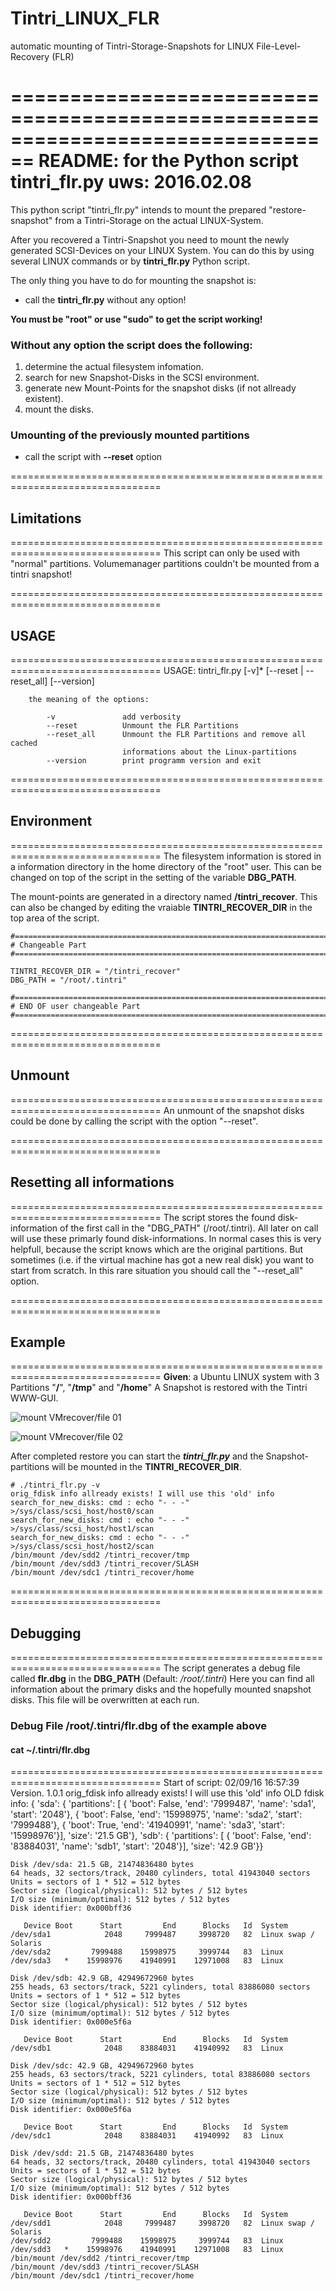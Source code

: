 # Tintri_LINUX_FLR
automatic mounting of Tintri-Storage-Snapshots for LINUX File-Level-Recovery (FLR)

================================================================================
                README: for the Python script tintri_flr.py
                uws: 2016.02.08
================================================================================

This python script "tintri_flr.py" intends to mount the prepared
"restore-snapshot" from a
Tintri-Storage on the actual LINUX-System.

After you recovered a Tintri-Snapshot you need to mount the newly generated
SCSI-Devices on your LINUX System. You can do this by using several LINUX
commands or by __tintri_flr.py__ Python script.

The only thing you have to do for mounting the snapshot is:
* call the __tintri_flr.py__ without any option!

__You must be "root" or use "sudo" to get the script working!__

### Without any option the script does the following:
1. determine the actual filesystem infomation.
2. search for new Snapshot-Disks in the SCSI environment.
3. generate new Mount-Points for the snapshot disks (if not allready existent).
4. mount the disks.

### Umounting of the previously mounted partitions
* call the script with __--reset__ option

================================================================================
##                Limitations
================================================================================
This script can only be used with "normal" partitions.
Volumemanager partitions couldn't be mounted from a tintri snapshot!

================================================================================
##                USAGE
================================================================================
    USAGE: tintri_flr.py [-v]* [--reset | --reset_all] [--version]

        the meaning of the options:

            -v               add verbosity
            --reset          Unmount the FLR Partitions
            --reset_all      Unmount the FLR Partitions and remove all cached
                             informations about the Linux-partitions
            --version        print programm version and exit

================================================================================
##                Environment
================================================================================
The filesystem information is stored in a information directory in the
home directory of the "root" user. This can be changed on top of the script
in the setting of the variable __DBG_PATH__.

The mount-points are generated in a directory named **/tintri_recover**.
This can also be changed by editing the vraiable __TINTRI_RECOVER_DIR__ in the top area of the script.

    #===========================================================================
    # Changeable Part
    #===========================================================================

    TINTRI_RECOVER_DIR = "/tintri_recover"
    DBG_PATH = "/root/.tintri"

    #===========================================================================
    # END OF user changeable Part
    #===========================================================================


================================================================================
##                Unmount
================================================================================
An unmount of the snapshot disks could be done by calling the script with the
option "--reset".


================================================================================
##                Resetting all informations
================================================================================
The script stores the found disk-information of the first call in the
"DBG_PATH" (/root/.tintri). All later on call will use these primarly found
disk-informations. In normal cases this is very helpfull, because the script
knows which are the original partitions.
But sometimes (i.e. if the virtual machine has got a new real disk) you want
to start from scratch. In this rare situation you should call the "--reset_all"
option.

================================================================================
##                Example
================================================================================
__Given__: a Ubuntu LINUX system with 3 Partitions "__/__", "__/tmp__" and "__/home__"
A Snapshot is restored with the Tintri WWW-GUI.

![mount VMrecover/file 01](/images/FLR_01.png)

![mount VMrecover/file 02](/images/FLR_02.png)

After completed restore you can start the *__tintri_flr.py__* and the
Snapshot-partitions will be mounted in the __TINTRI_RECOVER_DIR__.

    # ./tintri_flr.py -v
    orig_fdisk info allready exists! I will use this 'old' info
    search_for_new_disks: cmd : echo "- - -" >/sys/class/scsi_host/host0/scan
    search_for_new_disks: cmd : echo "- - -" >/sys/class/scsi_host/host1/scan
    search_for_new_disks: cmd : echo "- - -" >/sys/class/scsi_host/host2/scan
    /bin/mount /dev/sdd2 /tintri_recover/tmp
    /bin/mount /dev/sdd3 /tintri_recover/SLASH
    /bin/mount /dev/sdc1 /tintri_recover/home

================================================================================
##                Debugging
================================================================================
The script generates a debug file called __flr.dbg__ in the __DBG_PATH__
(Default: */root/.tintri*)  Here you can find all information about the primary disks
and the hopefully mounted snapshot disks. This file will be overwritten at
each run.

###             Debug File /root/.tintri/flr.dbg of the example above
#### cat ~/.tintri/flr.dbg 

================================================================================
    Start of script: 02/09/16 16:57:39     Version. 1.0.1
    orig_fdisk info allready exists! I will use this 'old' info
    OLD fdisk info:
    {   'sda': {   'partitions': [   {   'boot': False,
                                         'end': '7999487',
                                         'name': 'sda1',
                                         'start': '2048'},
                                     {   'boot': False,
                                         'end': '15998975',
                                         'name': 'sda2',
                                         'start': '7999488'},
                                     {   'boot': True,
                                         'end': '41940991',
                                         'name': 'sda3',
                                         'start': '15998976'}],
                   'size': '21.5 GB'},
        'sdb': {   'partitions': [   {   'boot': False,
                                         'end': '83884031',
                                         'name': 'sdb1',
                                         'start': '2048'}],
                   'size': '42.9 GB'}}

    Disk /dev/sda: 21.5 GB, 21474836480 bytes
    64 heads, 32 sectors/track, 20480 cylinders, total 41943040 sectors
    Units = sectors of 1 * 512 = 512 bytes
    Sector size (logical/physical): 512 bytes / 512 bytes
    I/O size (minimum/optimal): 512 bytes / 512 bytes
    Disk identifier: 0x000bff36

       Device Boot      Start         End      Blocks   Id  System
    /dev/sda1            2048     7999487     3998720   82  Linux swap / Solaris
    /dev/sda2         7999488    15998975     3999744   83  Linux
    /dev/sda3   *    15998976    41940991    12971008   83  Linux

    Disk /dev/sdb: 42.9 GB, 42949672960 bytes
    255 heads, 63 sectors/track, 5221 cylinders, total 83886080 sectors
    Units = sectors of 1 * 512 = 512 bytes
    Sector size (logical/physical): 512 bytes / 512 bytes
    I/O size (minimum/optimal): 512 bytes / 512 bytes
    Disk identifier: 0x000e5f6a

       Device Boot      Start         End      Blocks   Id  System
    /dev/sdb1            2048    83884031    41940992   83  Linux

    Disk /dev/sdc: 42.9 GB, 42949672960 bytes
    255 heads, 63 sectors/track, 5221 cylinders, total 83886080 sectors
    Units = sectors of 1 * 512 = 512 bytes
    Sector size (logical/physical): 512 bytes / 512 bytes
    I/O size (minimum/optimal): 512 bytes / 512 bytes
    Disk identifier: 0x000e5f6a

       Device Boot      Start         End      Blocks   Id  System
    /dev/sdc1            2048    83884031    41940992   83  Linux

    Disk /dev/sdd: 21.5 GB, 21474836480 bytes
    64 heads, 32 sectors/track, 20480 cylinders, total 41943040 sectors
    Units = sectors of 1 * 512 = 512 bytes
    Sector size (logical/physical): 512 bytes / 512 bytes
    I/O size (minimum/optimal): 512 bytes / 512 bytes
    Disk identifier: 0x000bff36

       Device Boot      Start         End      Blocks   Id  System
    /dev/sdd1            2048     7999487     3998720   82  Linux swap / Solaris
    /dev/sdd2         7999488    15998975     3999744   83  Linux
    /dev/sdd3   *    15998976    41940991    12971008   83  Linux
    /bin/mount /dev/sdd2 /tintri_recover/tmp
    /bin/mount /dev/sdd3 /tintri_recover/SLASH
    /bin/mount /dev/sdc1 /tintri_recover/home
